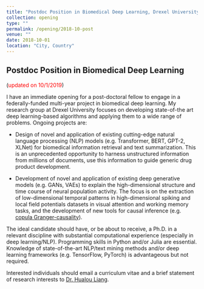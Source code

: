 ```yaml
---
title: "Postdoc Position in Biomedical Deep Learning, Drexel University"
collection: opening
type: ""
permalink: /opening/2018-10-post
venue: ""
date: 2018-10-01
location: "City, Country"
---
```


## Postdoc Position in Biomedical Deep Learning  
(<span style="color:red">updated on 10/1/2019</span>)

I have an immediate opening for a post-doctoral fellow to engage in a federally-funded multi-year project in 
biomedical deep learning. My research group at Drexel University focuses on developing state-of-the art deep learning-based 
algorithms and applying them to a wide range of problems. Ongoing projects are: 

* Design of novel and application of existing cutting-edge natural language processing (NLP) 
models (e.g. Transformer, BERT, GPT-2, XLNet) for biomedical information retrieval and text summarization. 
This is an unprecedented opportunity to harness unstructured information from millions of documents, 
use this information to guide generic drug product development. 

* Development of novel and application of existing deep generative models (e.g. GANs, VAEs) to explain the 
high-dimensional structure and time course of neural population activity. The focus is on the extraction of 
low-dimensional temporal patterns in high-dimensional spiking and local field potentials datasets in visual attention 
and working memory tasks, and the development of new tools for causal inference 
(e.g. [copula Granger-causality](https://liang-lab.org/software/)). 

The ideal candidate should have, or be about to receive, a Ph.D. in a relevant discipline with substantial 
computational experience (especially in deep learning/NLP). Programming skills in Python and/or Julia are essential. 
Knowledge of state-of-the-art NLP/text mining methods and/or deep learning frameworks (e.g. TensorFlow, PyTorch) 
is advantageous but not required.

Interested individuals should email a curriculum vitae and a brief statement of research interests 
to [Dr. Hualou Liang](mailto:hualou.liang@drexel.edu). 
